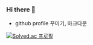### Hi there 👋

* github profile 꾸미기, 마크다운

[![Solved.ac
프로필](http://mazassumnida.wtf/api/generate_badge?boj=tttzkq)](https://solved.ac/tttzkq)

<!--
**Painterrr/Painterrr** is a ✨ _special_ ✨ repository because its `README.md` (this file) appears on your GitHub profile.

Here are some ideas to get you started:

- 🔭 I’m currently working on ...
- 🌱 I’m currently learning ...
- 👯 I’m looking to collaborate on ...
- 🤔 I’m looking for help with ...
- 💬 Ask me about ...
- 📫 How to reach me: ...
- 😄 Pronouns: ...
- ⚡ Fun fact: ...
-->
